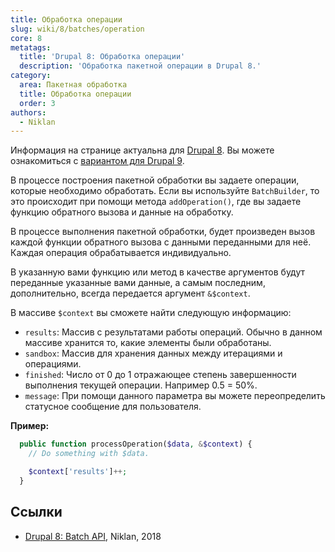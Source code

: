 ```yaml
---
title: Обработка операции
slug: wiki/8/batches/operation
core: 8
metatags:
  title: 'Drupal 8: Обработка операции'
  description: 'Обработка пакетной операции в Drupal 8.'
category:
  area: Пакетная обработка
  title: Обработка операции
  order: 3
authors:
  - Niklan
---
```


<Aside type="deprecated">

Информация на странице актуальна для [Drupal 8](../../index.md). Вы можете ознакомиться с [вариантом для Drupal 9](../../../9/batches/operation/index.md).

</Aside>

В процессе построения пакетной обработки вы задаете операции, которые необходимо обработать. Если вы используйте `BatchBuilder`, то это происходит при помощи метода `addOperation()`, где вы задаете функцию обратного вызова и данные на обработку.

В процессе выполнения пакетной обработки, будет произведен вызов каждой функции обратного вызова с данными переданными для неё. Каждая операция обрабатывается индивидуально.

В указанную вами функцию или метод в качестве аргументов будут переданные указанные вами данные, а самым последним, дополнительно, всегда передается аргумент `&$context`.

В массиве `$context` вы сможете найти следующую информацию:

- `results`: Массив с результатами работы операций. Обычно в данном массиве хранится то, какие элементы были обработаны.
- `sandbox`: Массив для хранения данных между итерациями и операциями.
- `finished`: Число от 0 до 1 отражающее степень завершенности выполнения текущей операции. Например 0.5 = 50%.
- `message`: При помощи данного параметра вы можете переопределить статусное сообщение для пользователя.

**Пример:**

```php
  public function processOperation($data, &$context) {
    // Do something with $data.

    $context['results']++;
  }
```

## Ссылки

- [Drupal 8: Batch API](https://niklan.net/blog/192), Niklan, 2018
